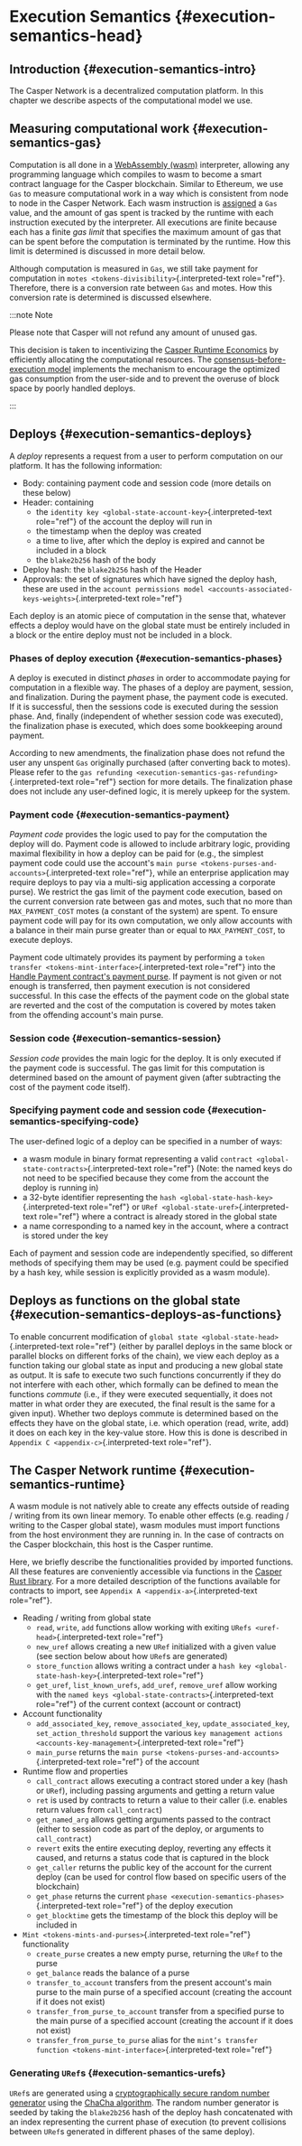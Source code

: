 # Execution Semantics {#execution-semantics-head}

## Introduction {#execution-semantics-intro}

The Casper Network is a decentralized computation platform. In this chapter we describe aspects of the computational model we use.

## Measuring computational work {#execution-semantics-gas}

Computation is all done in a [WebAssembly (wasm)](https://webassembly.org/) interpreter, allowing any programming language which compiles to wasm to become a smart contract language for the Casper blockchain. Similar to Ethereum, we use `Gas` to measure computational work in a way which is consistent from node to node in the Casper Network. Each wasm instruction is [assigned](https://github.com/casper-network/casper-node/blob/cb1d20ad1ea6e245cd8237f9406885a1e785c669/execution_engine/src/shared/wasm_config.rs#L15) a `Gas` value, and the amount of gas spent is tracked by the runtime with each instruction executed by the interpreter. All executions are finite because each has a finite _gas limit_ that specifies the maximum amount of gas that can be spent before the computation is terminated by the runtime. How this limit is determined is discussed in more detail below.

Although computation is measured in `Gas`, we still take payment for computation in `motes <tokens-divisibility>`{.interpreted-text role="ref"}. Therefore, there is a conversion rate between `Gas` and motes. How this conversion rate is determined is discussed elsewhere.

:::note Note

Please note that Casper will not refund any amount of unused gas.

This decision is taken to incentivizing the [Casper Runtime Economics](../economics/runtime.md#runtime-economics) by efficiently allocating the computational resources. The [consensus-before-execution model](../economics/runtime.md#consensus-before-execution-basics-of-payment) implements the mechanism to encourage the optimized gas consumption from the user-side and to prevent the overuse of block space by poorly handled deploys.

:::

## Deploys {#execution-semantics-deploys}

A _deploy_ represents a request from a user to perform computation on our platform. It has the following information:

-   Body: containing payment code and session code (more details on these below)
-   Header: containing
    -   the `identity key <global-state-account-key>`{.interpreted-text role="ref"} of the account the deploy will run in
    -   the timestamp when the deploy was created
    -   a time to live, after which the deploy is expired and cannot be included in a block
    -   the `blake2b256` hash of the body
-   Deploy hash: the `blake2b256` hash of the Header
-   Approvals: the set of signatures which have signed the deploy hash, these are used in the `account permissions model <accounts-associated-keys-weights>`{.interpreted-text role="ref"}

Each deploy is an atomic piece of computation in the sense that, whatever effects a deploy would have on the global state must be entirely included in a block or the entire deploy must not be included in a block.

### Phases of deploy execution {#execution-semantics-phases}

A deploy is executed in distinct _phases_ in order to accommodate paying for computation in a flexible way. The phases of a deploy are payment, session, and finalization. During the payment phase, the payment code is executed. If it is successful, then the sessions code is executed during the session phase. And, finally (independent of whether session code was executed), the finalization phase is executed, which does some bookkeeping around payment.

According to new amendments, the finalization phase does not refund the user any unspent `Gas` originally purchased (after converting back to motes). Please refer to the `gas refunding <execution-semantics-gas-refunding>`{.interpreted-text role="ref"} section for more details. The finalization phase does not include any user-defined logic, it is merely upkeep for the system.

### Payment code {#execution-semantics-payment}

_Payment code_ provides the logic used to pay for the computation the deploy will do. Payment code is allowed to include arbitrary logic, providing maximal flexibility in how a deploy can be paid for (e.g., the simplest payment code could use the account's `main purse <tokens-purses-and-accounts>`{.interpreted-text role="ref"}, while an enterprise application may require deploys to pay via a multi-sig application accessing a corporate purse). We restrict the gas limit of the payment code execution, based on the current conversion rate between gas and motes, such that no more than `MAX_PAYMENT_COST` motes (a constant of the system) are spent. To ensure payment code will pay for its own computation, we only allow accounts with a balance in their main purse greater than or equal to `MAX_PAYMENT_COST`, to execute deploys.

Payment code ultimately provides its payment by performing a `token transfer <tokens-mint-interface>`{.interpreted-text role="ref"} into the [Handle Payment contract's payment purse](https://github.com/casper-network/casper-node/blob/cb1d20ad1ea6e245cd8237f9406885a1e785c669/types/src/system/handle_payment/mod.rs#L65). If payment is not given or not enough is transferred, then payment execution is not considered successful. In this case the effects of the payment code on the global state are reverted and the cost of the computation is covered by motes taken from the offending account's main purse.

### Session code {#execution-semantics-session}

_Session code_ provides the main logic for the deploy. It is only executed if the payment code is successful. The gas limit for this computation is determined based on the amount of payment given (after subtracting the cost of the payment code itself).

### Specifying payment code and session code {#execution-semantics-specifying-code}

The user-defined logic of a deploy can be specified in a number of ways:

-   a wasm module in binary format representing a valid `contract <global-state-contracts>`{.interpreted-text role="ref"} (Note: the named keys do not need to be specified because they come from the account the deploy is running in)
-   a 32-byte identifier representing the `hash <global-state-hash-key>`{.interpreted-text role="ref"} or `URef <global-state-uref>`{.interpreted-text role="ref"} where a contract is already stored in the global state
-   a name corresponding to a named key in the account, where a contract is stored under the key

Each of payment and session code are independently specified, so different methods of specifying them may be used (e.g. payment could be specified by a hash key, while session is explicitly provided as a wasm module).

## Deploys as functions on the global state {#execution-semantics-deploys-as-functions}

To enable concurrent modification of `global state <global-state-head>`{.interpreted-text role="ref"} (either by parallel deploys in the same block or parallel blocks on different forks of the chain), we view each deploy as a function taking our global state as input and producing a new global state as output. It is safe to execute two such functions concurrently if they do not interfere with each other, which formally can be defined to mean the functions _commute_ (i.e., if they were executed sequentially, it does not matter in what order they are executed, the final result is the same for a given input). Whether two deploys commute is determined based on the effects they have on the global state, i.e. which operation (read, write, add) it does on each key in the key-value store. How this is done is described in `Appendix C <appendix-c>`{.interpreted-text role="ref"}.

## The Casper Network runtime {#execution-semantics-runtime}

A wasm module is not natively able to create any effects outside of reading / writing from its own linear memory. To enable other effects (e.g. reading / writing to the Casper global state), wasm modules must import functions from the host environment they are running in. In the case of contracts on the Casper blockchain, this host is the Casper runtime.

Here, we briefly describe the functionalities provided by imported functions. All these features are conveniently accessible via functions in the [Casper Rust library](https://crates.io/crates/casper-contract). For a more detailed description of the functions available for contracts to import, see `Appendix A <appendix-a>`{.interpreted-text role="ref"}.

-   Reading / writing from global state
    -   `read`, `write`, `add` functions allow working with exiting `URefs <uref-head>`{.interpreted-text role="ref"}
    -   `new_uref` allows creating a new `URef` initialized with a given value (see section below about how `URef`s are generated)
    -   `store_function` allows writing a contract under a `hash key <global-state-hash-key>`{.interpreted-text role="ref"}
    -   `get_uref`, `list_known_urefs`, `add_uref`, `remove_uref` allow working with the `named keys <global-state-contracts>`{.interpreted-text role="ref"} of the current context (account or contract)
-   Account functionality
    -   `add_associated_key`, `remove_associated_key`, `update_associated_key`, `set_action_threshold` support the various `key management actions <accounts-key-management>`{.interpreted-text role="ref"}
    -   `main_purse` returns the `main purse <tokens-purses-and-accounts>`{.interpreted-text role="ref"} of the account
-   Runtime flow and properties
    -   `call_contract` allows executing a contract stored under a key (hash or `URef`), including passing arguments and getting a return value
    -   `ret` is used by contracts to return a value to their caller (i.e. enables return values from `call_contract`)
    -   `get_named_arg` allows getting arguments passed to the contract (either to session code as part of the deploy, or arguments to `call_contract`)
    -   `revert` exits the entire executing deploy, reverting any effects it caused, and returns a status code that is captured in the block
    -   `get_caller` returns the public key of the account for the current deploy (can be used for control flow based on specific users of the blockchain)
    -   `get_phase` returns the current `phase <execution-semantics-phases>`{.interpreted-text role="ref"} of the deploy execution
    -   `get_blocktime` gets the timestamp of the block this deploy will be included in
-   `Mint <tokens-mints-and-purses>`{.interpreted-text role="ref"} functionality
    -   `create_purse` creates a new empty purse, returning the `URef` to the purse
    -   `get_balance` reads the balance of a purse
    -   `transfer_to_account` transfers from the present account's main purse to the main purse of a specified account (creating the account if it does not exist)
    -   `transfer_from_purse_to_account` transfer from a specified purse to the main purse of a specified account (creating the account if it does not exist)
    -   `transfer_from_purse_to_purse` alias for the `mint’s transfer function <tokens-mint-interface>`{.interpreted-text role="ref"}

### Generating `URef`s {#execution-semantics-urefs}

`URef`s are generated using a [cryptographically secure random number generator](https://rust-random.github.io/rand/rand_chacha/struct.ChaCha20Rng.html) using the [ChaCha algorithm](https://cr.yp.to/chacha.html). The random number generator is seeded by taking the `blake2b256` hash of the deploy hash concatenated with an index representing the current phase of execution (to prevent collisions between `URef`s generated in different phases of the same deploy).
